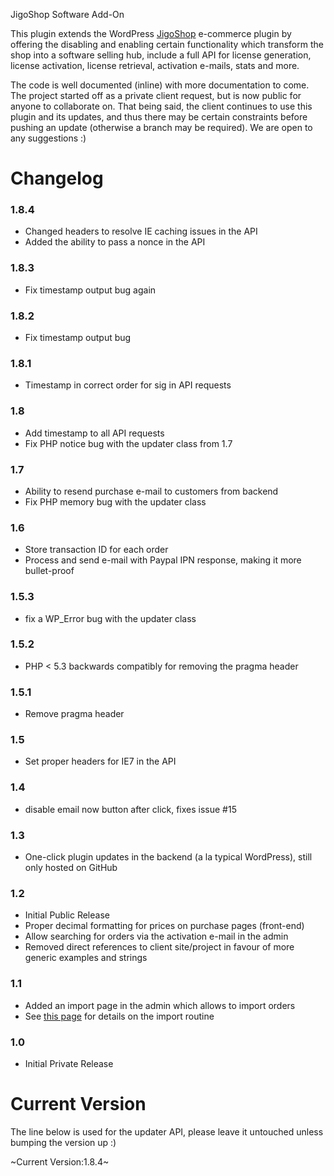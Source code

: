 JigoShop Software Add-On

This plugin extends the WordPress [JigoShop](http://jigoshop.com/) e-commerce plugin by offering the disabling and enabling certain functionality which transform the shop into a software selling hub, include a full API for license generation, license activation, license retrieval, activation e-mails, stats and more. 

The code is well documented (inline) with more documentation to come. The project started off as a private client request, but is now public for anyone to collaborate on. That being said, the client continues to use this plugin and its updates, and thus there may be certain constraints before pushing an update (otherwise a branch may be required). We are open to any suggestions :)

Changelog
===========

### 1.8.4
* Changed headers to resolve IE caching issues in the API
* Added the ability to pass a nonce in the API

### 1.8.3
* Fix timestamp output bug again

### 1.8.2
* Fix timestamp output bug

### 1.8.1
* Timestamp in correct order for sig in API requests

### 1.8
* Add timestamp to all API requests
* Fix PHP notice bug with the updater class from 1.7

### 1.7
* Ability to resend purchase e-mail to customers from backend
* Fix PHP memory bug with the updater class

### 1.6
* Store transaction ID for each order
* Process and send e-mail with Paypal IPN response, making it more bullet-proof

### 1.5.3
* fix a WP_Error bug with the updater class

### 1.5.2
* PHP < 5.3 backwards compatibly for removing the pragma header

### 1.5.1
* Remove pragma header

### 1.5
* Set proper headers for IE7 in the API

### 1.4
* disable email now button after click, fixes issue #15

### 1.3
* One-click plugin updates in the backend (a la typical WordPress), still only hosted on GitHub

### 1.2
* Initial Public Release
* Proper decimal formatting for prices on purchase pages (front-end)
* Allow searching for orders via the activation e-mail in the admin
* Removed direct references to client site/project in favour of more generic examples and strings

### 1.1
* Added an import page in the admin which allows to import orders 
* See [this page](https://github.com/jkudish/JigoShop-Software-Add-on/wiki/Import-Instructions) for details on the import routine

### 1.0
* Initial Private Release

Current Version
===============

The line below is used for the updater API, please leave it untouched unless bumping the version up :)

~Current Version:1.8.4~
